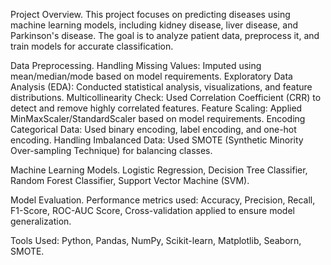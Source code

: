 Project Overview.
This project focuses on predicting diseases using machine learning models, including kidney disease, liver disease, and Parkinson's disease. The goal is to analyze patient data, preprocess it, and train models for accurate classification.

Data Preprocessing.
Handling Missing Values: Imputed using mean/median/mode based on model requirements.
Exploratory Data Analysis (EDA): Conducted statistical analysis, visualizations, and feature distributions.
Multicollinearity Check: Used Correlation Coefficient (CRR) to detect and remove highly correlated features. 
Feature Scaling: Applied MinMaxScaler/StandardScaler based on model requirements.
Encoding Categorical Data: Used binary encoding, label encoding, and one-hot encoding.
Handling Imbalanced Data: Used SMOTE (Synthetic Minority Over-sampling Technique) for balancing classes.

Machine Learning Models.
Logistic Regression,
Decision Tree Classifier,
Random Forest Classifier,
Support Vector Machine (SVM).

Model Evaluation.
Performance metrics used:
    Accuracy,
    Precision,
    Recall,
    F1-Score,
    ROC-AUC Score,
Cross-validation applied to ensure model generalization.

Tools Used: Python, Pandas, NumPy, Scikit-learn, Matplotlib, Seaborn, SMOTE.
